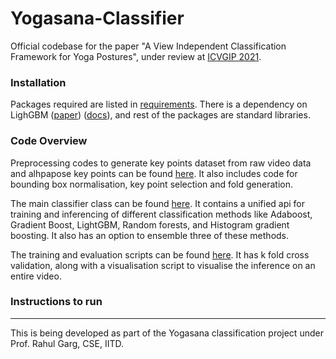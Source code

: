 # Yogasana-Classifier

Official codebase for the paper "A View Independent Classification Framework for Yoga Postures", under review at [ICVGIP 2021](https://iitj.ac.in/icvgip2021/).

### Installation

Packages required are listed in [requirements](./requirements.txt). There is a dependency on LighGBM ([paper](https://ui.adsabs.harvard.edu/abs/2021arXiv210900724Y/abstract)) ([docs](https://lightgbm.readthedocs.io/en/latest/)), and rest of the packages are standard libraries.

### Code Overview

Preprocessing codes to generate key points dataset from raw video data and alhpapose key points can be found [here](./preprocess). It also includes code for bounding box normalisation, key point selection and fold generation. 

The main classifier class can be found [here](./classifier/model.py). It contains a unified api for training and inferencing of different classification methods like Adaboost, Gradient Boost, LightGBM, Random forests, and Histogram gradient boosting. It also has an option to ensemble three of these methods. 

The training and evaluation scripts can be found [here](./api). It has k fold cross validation, along with a visualisation script to visualise the inference on an entire video. 

### Instructions to run

---


This is being developed as part of the Yogasana classification project under Prof. Rahul Garg, CSE, IITD.